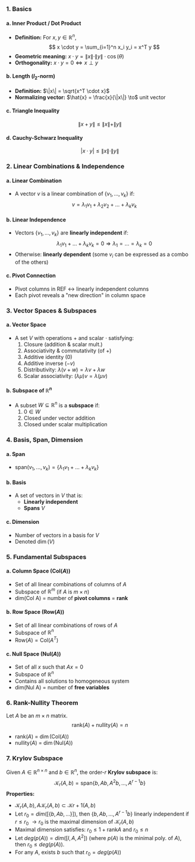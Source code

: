 ### 1. Basics
#### a. Inner Product / Dot Product
- **Definition:** For $x, y \in \mathbb{R}^n$,
  $$
  x \cdot y = \sum_{i=1}^n x_i y_i = x^T y
  $$
- **Geometric meaning:** $x \cdot y = \|x\| \cdot \|y\| \cdot \cos(\theta)$
- **Orthogonality:** $x \cdot y = 0 \iff x \perp y$
#### b. Length ($l_2$-norm)
- **Definition:** $\|x\| = \sqrt{x^T \cdot x}$
- **Normalizing vector:** $\hat{x} = \frac{x}{\|x\|} \to$ unit vector
#### c. Triangle Inequality
$$
\|x + y\| \le \|x\| + \|y\|
$$

#### d. Cauchy-Schwarz Inequality
$$
|x \cdot y| \le \|x\| \cdot \|y\|
$$
### 2. Linear Combinations & Independence
#### a. Linear Combination
- A vector $v$ is a linear combination of $\{v_1, ..., v_k\}$ if:
  $$
  v = \lambda_1 v_1 + \lambda_2 v_2 + \dots + \lambda_k v_k
  $$
#### b. Linear Independence
- Vectors $\{v_1, ..., v_k\}$ are **linearly independent** if:
  $$
  \lambda_1 v_1 + \dots + \lambda_k v_k = 0 \Rightarrow \lambda_1 = \dots = \lambda_k = 0
  $$
- Otherwise: **linearly dependent** (some $v_i$ can be expressed as a combo of the others)
#### c. Pivot Connection
- Pivot columns in REF $\leftrightarrow$ linearly independent columns
- Each pivot reveals a "new direction" in column space
### 3. Vector Spaces & Subspaces
#### a. Vector Space
- A set $V$ with operations $+$ and scalar $\cdot$ satisfying:
  1. Closure (addition & scalar mult.)
  2. Associativity & commutativity (of +)
  3. Additive identity (0)
  4. Additive inverse ($-v$)
  5. Distributivity: $\lambda(v + w) = \lambda v + \lambda w$
  6. Scalar associativity: $(\lambda \mu)v = \lambda(\mu v)$
#### b. Subspace of $\mathbb{R}^n$
- A subset $W \subseteq \mathbb{R}^n$ is a **subspace** if:
  1. $0 \in W$
  2. Closed under vector addition
  3. Closed under scalar multiplication
### 4. Basis, Span, Dimension
#### a. Span
- $\text{span}(v_1, ..., v_k) = \{ \lambda_1 v_1 + \dots + \lambda_k v_k \}$
#### b. Basis
- A set of vectors in $V$ that is:
  - **Linearly independent**
  - **Spans** $V$
#### c. Dimension
- Number of vectors in a basis for $V$
- Denoted $\dim(V)$
### 5. Fundamental Subspaces
#### a. Column Space ($\text{Col}(A)$)
- Set of all linear combinations of columns of $A$
- Subspace of $\mathbb{R}^m$ (if $A$ is $m \times n$)
- $\text{dim(Col A)}$ = number of **pivot columns** = **rank**
#### b. Row Space ($\text{Row}(A)$)
- Set of all linear combinations of rows of $A$
- Subspace of $\mathbb{R}^n$
- $\text{Row}(A) = \text{Col}(A^T)$
#### c. Null Space ($\text{Nul}(A)$)
- Set of all $x$ such that $Ax = 0$
- Subspace of $\mathbb{R}^n$
- Contains all solutions to homogeneous system
- $\text{dim(Nul A)}$ = number of **free variables**
### 6. Rank-Nullity Theorem

Let $A$ be an $m \times n$ matrix.
$$
\text{rank}(A) + \text{nullity}(A) = n
$$
- $\text{rank}(A)$ = $\dim(\text{Col}(A))$
- $\text{nullity}(A)$ = $\dim(\text{Nul}(A))$
### 7. Krylov Subspace
Given $A \in \mathbb{R}^{n \times n}$ and $b \in \mathbb{R}^n$, the order-$r$ **Krylov subspace** is:
$$
\mathcal{K}_r(A, b) = \text{span}\{b, Ab, A^2b, \dots, A^{r-1}b\}
$$
**Properties:**
-  $\mathcal{K}_r(A, b), A\mathcal{K}_r(A, b) \subset \mathcal{K}{r + 1}(A, b)$
- Let $r_0 = dim([\{b, Ab, ...\}])$, then $\{b, Ab, ..., A^{r -1}b\}$ linearly independent if $r \le r_0$
	$\to r_0$ is the maximal dimension of $\mathcal{K}_r(A, b)$
- Maximal dimension satisfies: $r_0 \le 1 + \text{rank}A$ and $r_0\le n$
- Let $deg(p(A)) = dim([{I, A, A^2}])$ (where $p(A)$ is the minimal poly. of $A$), then $r_0 \le deg(p(A))$. 
- For any $A$, exists $b$ such that $r_0 = deg(p(A))$